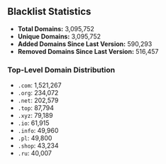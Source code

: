 ## Blacklist Statistics

- **Total Domains:** 3,095,752
- **Unique Domains:** 3,095,752
- **Added Domains Since Last Version:** 590,293
- **Removed Domains Since Last Version:** 516,457

### Top-Level Domain Distribution

-  `.com`: 1,521,267
-  `.org`: 234,072
-  `.net`: 202,579
-  `.top`: 87,794
-  `.xyz`: 79,189
-  `.io`: 61,915
-  `.info`: 49,960
-  `.pl`: 49,800
-  `.shop`: 43,234
-  `.ru`: 40,007
